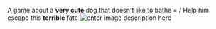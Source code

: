 A game about a **very cute** dog that doesn't like to bathe = /
Help him escape this **terrible** fate
![enter image description here](https://i.gyazo.com/ed80a945cdc55d7d1ca5c4c29dd96e0d.png)
